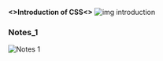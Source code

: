 **<>Introduction of CSS<>**
![img introduction](https://github.com/Diya0077/CSS_NOTES/assets/148466419/0bb26a0d-8e73-4a2a-9dc4-b7f02bcb19dc)
### Notes_1
![Notes 1](https://github.com/Diya0077/CSS_NOTES/assets/148466419/86c6be41-ee2b-41d0-b65c-f021cf1699c0)


